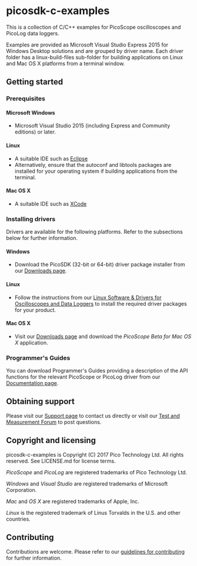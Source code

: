# picosdk-c-examples

This is a collection of C/C++ examples for PicoScope oscilloscopes and PicoLog data loggers.

Examples are provided as Microsoft Visual Studio Express 2015 for Windows Desktop solutions and are grouped by driver name. Each driver folder has a linux-build-files sub-folder for building applications on Linux and Mac OS X platforms from a terminal window.

## Getting started

### Prerequisites

#### Microsoft Windows

* Microsoft Visual Studio 2015 (including Express and Community editions) or later. 

#### Linux

* A suitable IDE such as [Eclipse](https://www.eclipse.org/downloads/?)
* Alternatively, ensure that the autoconf and libtools packages are installed for your operating system if building applications from the terminal.

#### Mac OS X

* A suitable IDE such as [XCode](https://developer.apple.com/xcode/)

### Installing drivers

Drivers are available for the following platforms. Refer to the subsections below for further information.

#### Windows

* Download the PicoSDK (32-bit or 64-bit) driver package installer from our [Downloads page](https://www.picotech.com/downloads).

#### Linux

* Follow the instructions from our [Linux Software & Drivers for Oscilloscopes and Data Loggers](https://www.picotech.com/downloads/linux) to install the required driver packages for your product.

#### Mac OS X

* Visit our [Downloads page](https://www.picotech.com/downloads) and download the *PicoScope Beta for Mac OS X* application.

### Programmer's Guides

You can download Programmer's Guides providing a description of the API functions for the relevant PicoScope or PicoLog driver from our [Documentation page](https://www.picotech.com/library/documentation).

## Obtaining support

Please visit our [Support page](https://www.picotech.com/tech-support) to contact us directly or visit our [Test and Measurement Forum](https://www.picotech.com/support/forum19.html) to post questions.

## Copyright and licensing

picosdk-c-examples is Copyright (C) 2017 Pico Technology Ltd. All rights reserved. See LICENSE.md for license terms. 

*PicoScope* and *PicoLog* are registered trademarks of Pico Technology Ltd. 

*Windows* and *Visual Studio* are registered trademarks of Microsoft Corporation. 

*Mac* and *OS X* are registered trademarks of Apple, Inc. 

*Linux* is the registered trademark of Linus Torvalds in the U.S. and other countries.

## Contributing

Contributions are welcome. Please refer to our [guidelines for contributing](.github/CONTRIBUTING.md) for further information.

